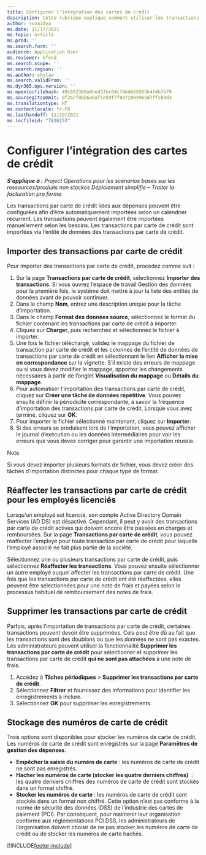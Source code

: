```yaml
---
title: Configurer l’intégration des cartes de crédit
description: Cette rubrique explique comment utiliser les transactions par carte de crédit liées aux dépenses.
author: suvaidya
ms.date: 11/17/2021
ms.topic: article
ms.prod: ''
ms.search.form: ''
audience: Application User
ms.reviewer: kfend
ms.search.scope: ''
ms.search.region: ''
ms.author: shylaw
ms.search.validFrom: ''
ms.dyn365.ops.version: ''
ms.openlocfilehash: 49c8f2369a8be41fbc04c74bdb6b565b4f4b7b79
ms.sourcegitcommit: 9f26cf8bb640af1eb9f7f0872805965d7ffcb9d3
ms.translationtype: HT
ms.contentlocale: fr-FR
ms.lasthandoff: 11/19/2021
ms.locfileid: "7826253"
---
```

# <a name="set-up-credit-card-integration"></a>Configurer l’intégration des cartes de crédit

_**S’applique à :** Project Operations pour les scénarios basés sur les ressources/produits non stockés Déploiement simplifié – Traiter la facturation pro forma_

Les transactions par carte de crédit liées aux dépenses peuvent être configurées afin d’être automatiquement importées selon un calendrier récurrent. Les transactions peuvent également être importées manuellement selon les besoins. Les transactions par carte de crédit sont importées via l’entité de données des transactions par carte de crédit.

## <a name="import-credit-card-transactions"></a>Importer des transactions par carte de crédit

Pour importer des transactions par carte de crédit, procédez comme suit :

1. Sur la page **Transactions par carte de crédit**, sélectionnez **Importer des transactions**. Si vous ouvrez l’espace de travail Gestion des données pour la première fois, le système doit mettre à jour la liste des entités de données avant de pouvoir continuer.
2. Dans le champ **Nom**, entrez une description unique pour la tâche d’importation.
3. Dans le champ **Format des données source**, sélectionnez le format du fichier contenant les transactions par carte de crédit à importer.
4. Cliquez sur **Charger**, puis recherchez et sélectionnez le fichier à importer.
5. Une fois le fichier téléchargé, validez le mappage du fichier de transaction par carte de crédit et les colonnes de l’entité de données de transactions par carte de crédit en sélectionnant le lien **Afficher la mise en correspondance** sur la vignette. S’il existe des erreurs de mappage ou si vous devez modifier le mappage, apportez les changements nécessaires à partir de l’onglet **Visualisation du mappage** ou **Détails du mappage**.
6. Pour automatiser l’importation des transactions par carte de crédit, cliquez sur **Créer une tâche de données répétitive**. Vous pouvez ensuite définir la périodicité correspondante, à savoir la fréquence d’importation des transactions par carte de crédit. Lorsque vous avez terminé, cliquez sur **OK**.
7. Pour importer le fichier sélectionné maintenant, cliquez sur **Importer**.
8. Si des erreurs se produisent lors de l’importation, vous pouvez afficher le journal d’exécution ou les données intermédiaires pour voir les erreurs que vous devez corriger pour garantir une importation réussie.

> [!NOTE]
> Si vous devez importer plusieurs formats de fichier, vous devez créer des tâches d’importation distinctes pour chaque type de format.

## <a name="reassign-the-credit-card-transactions-for-terminated-employees"></a>Réaffecter les transactions par carte de crédit pour les employés licenciés

Lorsqu’un employé est licencié, son compte Active Directory Domain Services (AD DS) est désactivé. Cependant, il peut y avoir des transactions par carte de crédit actives qui doivent encore être passées en charges et remboursées. Sur la page **Transactions par carte de crédit**, vous pouvez réaffecter l’employé pour toute transaction par carte de crédit pour laquelle l’employé associé ne fait plus partie de la société.

Sélectionnez une ou plusieurs transactions par carte de crédit, puis sélectionnez **Réaffecter les transactions**. Vous pouvez ensuite sélectionner un autre employé auquel affecter les transactions par carte de crédit. Une fois que les transactions par carte de crédit ont été réaffectées, elles peuvent être sélectionnées pour une note de frais et payées selon le processus habituel de remboursement des notes de frais.

## <a name="delete-credit-card-transactions"></a>Supprimer les transactions par carte de crédit 

Parfois, après l’importation de transactions par carte de crédit, certaines transactions peuvent devoir être supprimées. Cela peut être dû au fait que les transactions sont des doublons ou que les données ne sont pas exactes. Les administrateurs peuvent utiliser la fonctionnalité **Supprimer les transactions par carte de crédit** pour sélectionner et supprimer les transactions par carte de crédit **qui ne sont pas attachées** à une note de frais. 

1. Accédez à **Tâches périodiques** > **Supprimer les transactions par carte de crédit**.
2. Sélectionnez **Filtrer** et fournissez des informations pour identifier les enregistrements à inclure.
3. Sélectionnez **OK** pour supprimer les enregistrements. 

## <a name="storing-credit-card-numbers"></a>Stockage des numéros de carte de crédit

Trois options sont disponibles pour stocker les numéros de carte de crédit. Les numéros de carte de crédit sont enregistrés sur la page **Paramètres de gestion des dépenses**.

- **Empêcher la saisie du numéro de carte** : les numéros de carte de crédit ne sont pas enregistrés.
- **Hacher les numéros de carte (stocker les quatre derniers chiffres)**  : les quatre derniers chiffres des numéros de carte de crédit sont stockés dans un format chiffré.
- **Stocker les numéros de carte** : les numéros de carte de crédit sont stockés dans un format non chiffré. Cette option n’est pas conforme à la norme de sécurité des données (DSS) de l’industrie des cartes de paiement (PCI). Par conséquent, pour maintenir leur organisation conforme aux réglementations PCI DSS, les administrateurs de l’organisation doivent choisir de ne pas stocker les numéros de carte de crédit ou de stocker les numéros de carte hachés.

[!INCLUDE[footer-include](../includes/footer-banner.md)]
